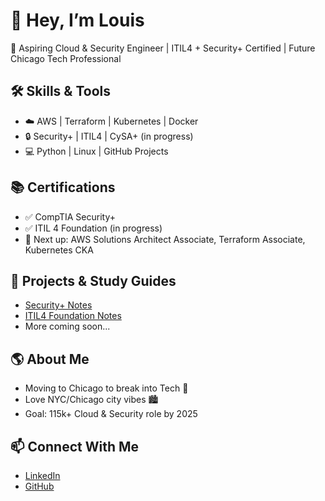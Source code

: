 # 👋 Hey, I’m Louis  

🚀 Aspiring Cloud & Security Engineer | ITIL4 + Security+ Certified | Future Chicago Tech Professional  

## 🛠 Skills & Tools  
- ☁️ AWS | Terraform | Kubernetes | Docker  
- 🔒 Security+ | ITIL4 | CySA+ (in progress)  
- 💻 Python | Linux | GitHub Projects  

## 📚 Certifications  
- ✅ CompTIA Security+  
- ✅ ITIL 4 Foundation (in progress)  
- 🎯 Next up: AWS Solutions Architect Associate, Terraform Associate, Kubernetes CKA  

## 📂 Projects & Study Guides  
- [Security+ Notes](https://github.com/Cyberlou05/Security-plus-notes)  
- [ITIL4 Foundation Notes](https://github.com/Cyberlou05/ITIL-4-Foundation-Notes)  
- More coming soon...  

## 🌎 About Me  
- Moving to Chicago to break into Tech 🚦  
- Love NYC/Chicago city vibes 🏙️  
- Goal: 115k+ Cloud & Security role by 2025  

## 📫 Connect With Me  
- [LinkedIn](www.linkedin.com/in/louish05)  
- [GitHub](https://github.com/Cyberlou05)  
